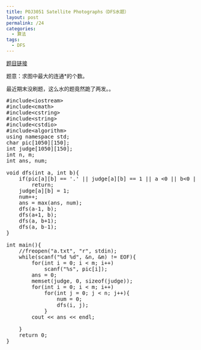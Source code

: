 ```yaml
---
title: POJ3051 Satellite Photographs（DFS水题）
layout: post
permalink: /24
categories:
  - 算法
tags:
  - DFS
---
```

<a href="http://poj.org/problem?id=3051" target="_blank">题目链接</a>

题意：求图中最大的连通*的个数。

最近期末没刷题，这么水的题竟然跪了两发。。

<pre class="brush: cpp; title: ; notranslate" title="">#include&lt;iostream&gt;
#include&lt;cmath&gt;
#include&lt;cstring&gt;
#include&lt;string&gt;
#include&lt;cstdio&gt;
#include&lt;algorithm&gt;
using namespace std;
char pic[1050][150];
int judge[1050][150];
int n, m;
int ans, num;

void dfs(int a, int b){
    if(pic[a][b] == '.' || judge[a][b] == 1 || a &lt;0 || b&lt;0 || a &gt;=m || b &gt;=n)
        return;
    judge[a][b] = 1;
    num++;
    ans = max(ans, num);
    dfs(a-1, b);
    dfs(a+1, b);
    dfs(a, b+1);
    dfs(a, b-1);
}

int main(){
    //freopen("a.txt", "r", stdin);
    while(scanf("%d %d", &n, &m) != EOF){
        for(int i = 0; i &lt; m; i++)
            scanf("%s", pic[i]);
        ans = 0;
        memset(judge, 0, sizeof(judge));
        for(int i = 0; i &lt; m; i++)
            for(int j = 0; j &lt; n; j++){
                num = 0;
                dfs(i, j);
            }
        cout &lt;&lt; ans &lt;&lt; endl;

    }
    return 0;
}
</pre>